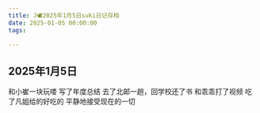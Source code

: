 ```yaml
---
title: J🕊️2025年1月5日suki日记存档
date: 2025-01-05 00:00:00
tags:

---
```


## 2025年1月5日

和小崔一块玩喽
写了年度总结
去了北邮一趟，回学校还了书
和乖乖打了视频
吃了凡姐给的好吃的
平静地接受现在的一切
